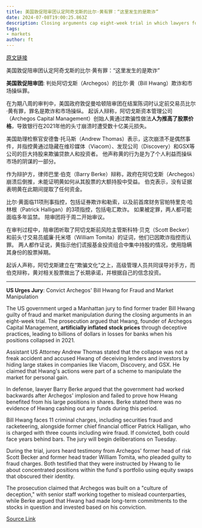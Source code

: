 ```yaml
---
title: 美国敦促陪审团认定阿奇戈斯的比尔·黄有罪：“这里发生的是欺诈”
date: 2024-07-08T19:00:25.863Z
description: Closing arguments cap eight-week trial in which lawyers for former trader say government failed to prove its case
tags: 
- markets
author: ft
---
```


[原文链接](https://ft.com/content/ebc0ebab-1e0c-41f2-afda-8abd8b108a38)

美国敦促陪审团认定阿奇戈斯的比尔·黄有罪：“这里发生的是欺诈”

**美国敦促陪审团**: 判处阿切戈斯（Archegos）的比尔·黄（Bill Hwang）欺诈和市场操纵罪。 

在为期八周的审判中，美国政府敦促曼哈顿陪审团在结案陈词时认定前交易员比尔·黄有罪，罪名是欺诈和市场操纵。 起诉人辩称，阿切戈斯资本管理公司（Archegos Capital Management）创始人黄通过欺骗性做法**人为推高了股票价格**，导致银行在2021年他的头寸崩溃时遭受数十亿美元损失。

美国助理检察官安德鲁·托马斯（Andrew Thomas）表示，这次崩溃不是偶然事件，并指控黄通过隐藏在维珍媒体（Viacom）、发现公司（Discovery）和GSX等公司的巨大持股来欺骗贷款人和投资者。 他声称黄的行为是为了个人利益而操纵市场的阴谋的一部分。

作为辩护方，律师巴里·伯克（Barry Berke）辩称，政府在阿切戈斯（Archegos）崩溃后倒推，未能证明黄如何从其股票的大额持股中受益。 伯克表示，没有证据表明黄在此期间提取了任何资金。

比尔·黄面临11项刑事指控，包括证券欺诈和勒索，以及前首席财务官帕特里克·哈林根（Patrick Halligan）的3项指控，包括电汇欺诈。 如果被定罪，两人都可能面临多年监禁。 陪审团将于周二开始审议。

在审判过程中，陪审团听取了阿切戈斯前风险主管斯科特·贝克（Scott Becker）和前头寸交易员威廉·托米塔（William Tomita）的证词，他们已因欺诈指控而认罪。 两人都作证说，黄指示他们谎报基金投资组合中集中持股的情况，使用隐瞒其身份的股票掉期。

起诉人声称，阿切戈斯建立在“欺骗文化”之上，高级管理人员共同误导对手方，而伯克辩称，黄对相关股票做出了长期承诺，并根据自己的信念投资。

---

 **US Urges Jury**: Convict Archegos' Bill Hwang for Fraud and Market Manipulation  

The US government urged a Manhattan jury to find former trader Bill Hwang guilty of fraud and market manipulation during the closing arguments in an eight-week trial. The prosecution argued that Hwang, founder of Archegos Capital Management, **artificially inflated stock prices** through deceptive practices, leading to billions of dollars in losses for banks when his positions collapsed in 2021.

Assistant US Attorney Andrew Thomas stated that the collapse was not a freak accident and accused Hwang of deceiving lenders and investors by hiding large stakes in companies like Viacom, Discovery, and GSX. He claimed that Hwang's actions were part of a scheme to manipulate the market for personal gain.

In defense, lawyer Barry Berke argued that the government had worked backwards after Archegos' implosion and failed to prove how Hwang benefited from his large positions in shares. Berke stated there was no evidence of Hwang cashing out any funds during this period.

Bill Hwang faces 11 criminal charges, including securities fraud and racketeering, alongside former chief financial officer Patrick Halligan, who is charged with three counts including wire fraud. If convicted, both could face years behind bars. The jury will begin deliberations on Tuesday.

During the trial, jurors heard testimony from Archegos' former head of risk Scott Becker and former head trader William Tomita, who pleaded guilty to fraud charges. Both testified that they were instructed by Hwang to lie about concentrated positions within the fund's portfolio using equity swaps that obscured their identity.

The prosecution claimed that Archegos was built on a "culture of deception," with senior staff working together to mislead counterparties, while Berke argued that Hwang had made long-term commitments to the stocks in question and invested based on his conviction.

[Source Link](https://ft.com/content/ebc0ebab-1e0c-41f2-afda-8abd8b108a38)

